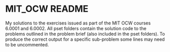 # MIT_OCW README
My solutions to the exercises issued as part of the MIT OCW courses 6.0001 and 6.0002. All pset folders contain the solution code to the problems outlined in the problem brief (also included in the pset folders). To produce the correct output for a specific sub-problem some lines may need to be uncommented.
